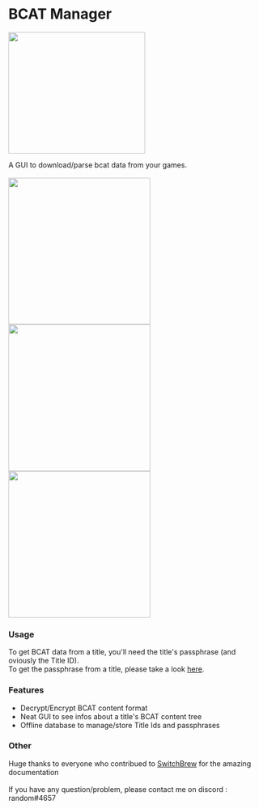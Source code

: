 # BCAT Manager

<img src="https://raw.githubusercontent.com/Random0666/Useless-stuff/master/BCAT-Manager/images/icon.png" width="270" height="240" />

A GUI to download/parse bcat data from your games.<br><br>
<img src="https://raw.githubusercontent.com/Random0666/Useless-stuff/master/BCAT-Manager/images/app.png"  width="280" height="290"/>
<img src="https://raw.githubusercontent.com/Random0666/Useless-stuff/master/BCAT-Manager/images/database.png"  width="280" height="290"/>
<img src="https://raw.githubusercontent.com/Random0666/Useless-stuff/master/BCAT-Manager/images/encrypt.png"  width="280" height="290"/>

### Usage
To get BCAT data from a title, you'll need the title's passphrase (and oviously the Title ID).<br>
To get the passphrase from a title, please take a look [here](https://github.com/Random0666/BCAT-Manager/blob/master/passphrases.md).

### Features
- Decrypt/Encrypt BCAT content format
- Neat GUI to see infos about a title's BCAT content tree
- Offline database to manage/store Title Ids and passphrases

### Other
Huge thanks to everyone who contribued to [SwitchBrew](http://switchbrew.org/index.php?title=Main_Page) for the amazing documentation<br><br>
If you have any question/problem, please contact me on discord : random#4657
